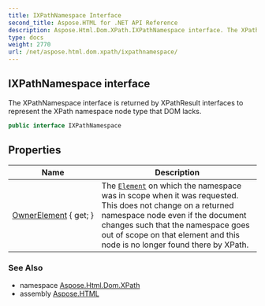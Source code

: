```yaml
---
title: IXPathNamespace Interface
second_title: Aspose.HTML for .NET API Reference
description: Aspose.Html.Dom.XPath.IXPathNamespace interface. The XPathNamespace interface is returned by XPathResult interfaces to represent the XPath namespace node type that DOM lacks
type: docs
weight: 2770
url: /net/aspose.html.dom.xpath/ixpathnamespace/
---
```

## IXPathNamespace interface

The XPathNamespace interface is returned by XPathResult interfaces to represent the XPath namespace node type that DOM lacks.

```csharp
public interface IXPathNamespace
```

## Properties

| Name | Description |
| --- | --- |
| [OwnerElement](../../aspose.html.dom.xpath/ixpathnamespace/ownerelement/) { get; } | The [`Element`](../../aspose.html.dom/element/) on which the namespace was in scope when it was requested. This does not change on a returned namespace node even if the document changes such that the namespace goes out of scope on that element and this node is no longer found there by XPath. |

### See Also

* namespace [Aspose.Html.Dom.XPath](../../aspose.html.dom.xpath/)
* assembly [Aspose.HTML](../../)
